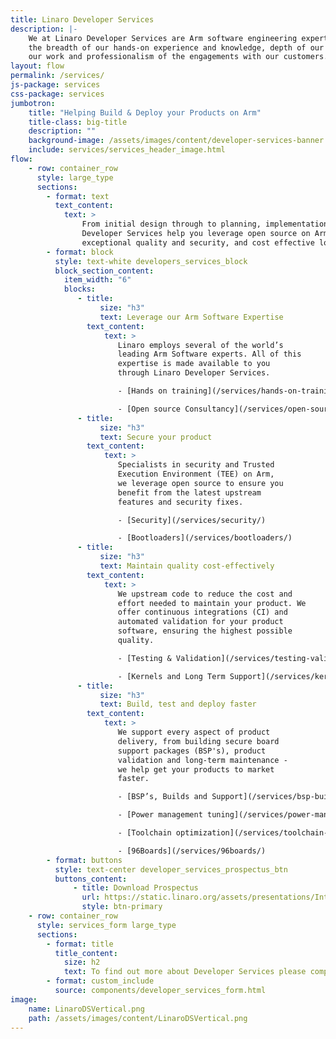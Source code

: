 ```yaml
---
title: Linaro Developer Services
description: |-
    We at Linaro Developer Services are Arm software engineering experts. We pride ourselves on
    the breadth of our hands-on experience and knowledge, depth of our capabilities, quality of
    our work and professionalism of the engagements with our customers.
layout: flow
permalink: /services/
js-package: services
css-package: services
jumbotron:
    title: "Helping Build & Deploy your Products on Arm"
    title-class: big-title
    description: ""
    background-image: /assets/images/content/developer-services-banner.jpg
    include: services/services_header_image.html
flow:
    - row: container_row
      style: large_type
      sections:
        - format: text
          text_content:
            text: >
                From initial design through to planning, implementation, support and training, Linaro
                Developer Services help you leverage open source on Arm to ensure fast time to market,
                exceptional quality and security, and cost effective long term maintenance.
        - format: block
          style: text-white developers_services_block
          block_section_content:
            item_width: "6"
            blocks:
               - title:
                    size: "h3"
                    text: Leverage our Arm Software Expertise
                 text_content:
                     text: >
                        Linaro employs several of the world’s
                        leading Arm Software experts. All of this
                        expertise is made available to you
                        through Linaro Developer Services.

                        - [Hands on training](/services/hands-on-training/)

                        - [Open source Consultancy](/services/open-source-consultancy/)
               - title:
                    size: "h3"
                    text: Secure your product
                 text_content:
                     text: >
                        Specialists in security and Trusted
                        Execution Environment (TEE) on Arm,
                        we leverage open source to ensure you
                        benefit from the latest upstream
                        features and security fixes.

                        - [Security](/services/security/)

                        - [Bootloaders](/services/bootloaders/)
               - title:
                    size: "h3"
                    text: Maintain quality cost-effectively
                 text_content:
                     text: >
                        We upstream code to reduce the cost and
                        effort needed to maintain your product. We
                        offer continuous integrations (CI) and
                        automated validation for your product
                        software, ensuring the highest possible
                        quality.

                        - [Testing & Validation](/services/testing-validation-services/)

                        - [Kernels and Long Term Support](/services/kernel-lts/)
               - title:
                    size: "h3"
                    text: Build, test and deploy faster
                 text_content:
                     text: >
                        We support every aspect of product
                        delivery, from building secure board
                        support packages (BSP's), product
                        validation and long-term maintenance -
                        we help get your products to market
                        faster.

                        - [BSP’s, Builds and Support](/services/bsp-builds-support/)

                        - [Power management tuning](/services/power-management/)

                        - [Toolchain optimization](/services/toolchain-optimization-services/)

                        - [96Boards](/services/96boards/)
        - format: buttons
          style: text-center developer_services_prospectus_btn
          buttons_content:
              - title: Download Prospectus
                url: https://static.linaro.org/assets/presentations/IntroductiontoLinaroDeveloperServices.pdf
                style: btn-primary
    - row: container_row
      style: services_form large_type
      sections:
        - format: title
          title_content:
            size: h2
            text: To find out more about Developer Services please complete this form
        - format: custom_include
          source: components/developer_services_form.html
image:
    name: LinaroDSVertical.png
    path: /assets/images/content/LinaroDSVertical.png
---
```

